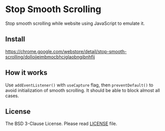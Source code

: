 Stop Smooth Scrolling
=====================

Stop smooth scrolling while website using JavaScript to emulate it.

Install
-------

https://chrome.google.com/webstore/detail/stop-smooth-scrolling/dolloijeimbmocbhcjglaobngibnhfij

How it works
------------

Use `addEventListener()` with `useCapture` flag, then `preventDefault()` to avoid initialization of smooth scrolling.  It should be able to block almost all cases.

License
-------

The BSD 3-Clause License.  Please read [LICENSE](LICENSE) file.
